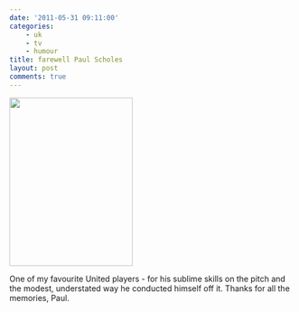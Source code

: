 ```yaml
---
date: '2011-05-31 09:11:00'
categories:
    - uk
    - tv
    - humour
title: farewell Paul Scholes
layout: post
comments: true
---
```


<a href="https://picasaweb.google.com/lh/photo/RD2bDI-AOBjwHYPgXVHS1w?feat=embedwebsite"><img src="https://lh5.googleusercontent.com/-queZ1d_BoUs/TeSv7gEeUII/AAAAAAAABvE/7vhA7va4eyA/s800/Paul-Scholes-Manchester-United-Barcelona-Cham_2602915.jpg"
height="298" width="218"></a>

One of my favourite United players - for his sublime skills on the
pitch and the modest, understated way he conducted himself off
it. Thanks for all the memories, Paul.
